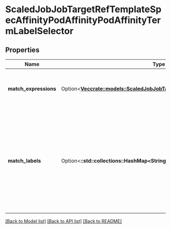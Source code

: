 # ScaledJobJobTargetRefTemplateSpecAffinityPodAffinityPodAffinityTermLabelSelector

## Properties

Name | Type | Description | Notes
------------ | ------------- | ------------- | -------------
**match_expressions** | Option<[**Vec<crate::models::ScaledJobJobTargetRefSelectorMatchExpressions>**](ScaledJob_jobTargetRef_selector_matchExpressions.md)> | matchExpressions is a list of label selector requirements. The requirements are ANDed. | [optional]
**match_labels** | Option<**::std::collections::HashMap<String, String>**> | matchLabels is a map of {key,value} pairs. A single {key,value} in the matchLabels map is equivalent to an element of matchExpressions, whose key field is \"key\", the operator is \"In\", and the values array contains only \"value\". The requirements are ANDed. | [optional]

[[Back to Model list]](../README.md#documentation-for-models) [[Back to API list]](../README.md#documentation-for-api-endpoints) [[Back to README]](../README.md)


